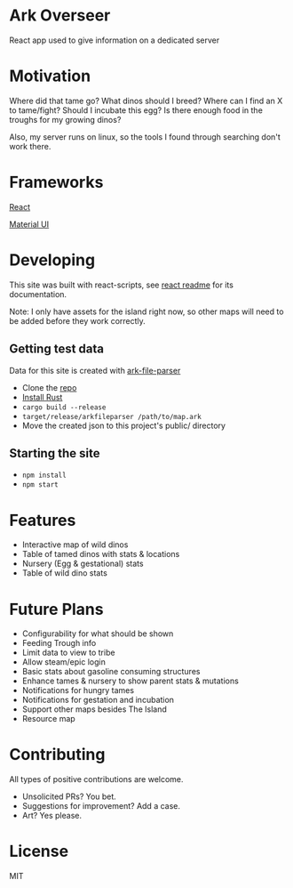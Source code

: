 # Ark Overseer

React app used to give information on a dedicated server

# Motivation

Where did that tame go? What dinos should I breed? Where can I find an X to tame/fight? Should I incubate this egg? Is there enough food in the troughs for my growing dinos? 

Also, my server runs on linux, so the tools I found through searching don't work there.

# Frameworks

[React](https://reactjs.org/)

[Material UI](https://material-ui.com/)

# Developing

This site was built with react-scripts, see [react readme](REACT.md) for its documentation.

Note: I only have assets for the island right now, so other maps will need to be added before they work correctly.

## Getting test data

Data for this site is created with [ark-file-parser](https://github.com/bpa/ark-file-parser)
 * Clone the [repo](https://github.com/bpa/ark-file-parser)
 * [Install Rust](https://www.rust-lang.org/tools/install)
 * `cargo build --release`
 * `target/release/arkfileparser /path/to/map.ark`
 * Move the created json to this project's public/ directory

## Starting the site
 * `npm install`
 * `npm start`

# Features
 * Interactive map of wild dinos
 * Table of tamed dinos with stats & locations
 * Nursery (Egg & gestational) stats
 * Table of wild dino stats

# Future Plans
 * Configurability for what should be shown
 * Feeding Trough info
 * Limit data to view to tribe
 * Allow steam/epic login
 * Basic stats about gasoline consuming structures
 * Enhance tames & nursery to show parent stats & mutations
 * Notifications for hungry tames
 * Notifications for gestation and incubation
 * Support other maps besides The Island
 * Resource map

 # Contributing

 All types of positive contributions are welcome. 
  * Unsolicited PRs? You bet. 
  * Suggestions for improvement? Add a case. 
  * Art? Yes please. 

# License

MIT